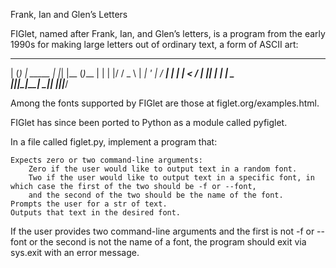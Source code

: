 Frank, Ian and Glen’s Letters

FIGlet, named after Frank, Ian, and Glen’s letters, is a program from the early 1990s for making large letters out of ordinary text, a form of ASCII art:

 _ _ _          _   _     _
| (_) | _____  | |_| |__ (_)___
| | | |/ / _ \ | __| '_ \| / __|
| | |   <  __/ | |_| | | | \__ \
|_|_|_|\_\___|  \__|_| |_|_|___/

Among the fonts supported by FIGlet are those at figlet.org/examples.html.

FIGlet has since been ported to Python as a module called pyfiglet.

In a file called figlet.py, implement a program that:

    Expects zero or two command-line arguments:
        Zero if the user would like to output text in a random font.
        Two if the user would like to output text in a specific font, in which case the first of the two should be -f or --font, 
        and the second of the two should be the name of the font.
    Prompts the user for a str of text.
    Outputs that text in the desired font.

If the user provides two command-line arguments and the first is not -f or --font or the second is not the name of a font, 
the program should exit via sys.exit with an error message.
